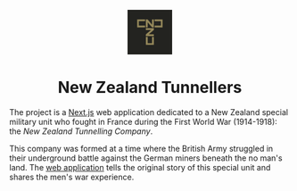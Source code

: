 <p align="center">
    <img width="80" height="80" src="./public/apple-touch-icon-114x114.png"/>
</p>
<h1 align="center">
    New Zealand Tunnellers
</h1>

The project is a [Next.js](https://github.com/vercel/next.js) web application dedicated to a New Zealand special military unit who fought in France during the First World War (1914-1918): the _New Zealand Tunnelling Company_.

This company was formed at a time where the British Army struggled in their underground battle against the German miners beneath the no man's land. The [web application](https://www.nztunnellers.com) tells the original story of this special unit and shares the men's war experience.
